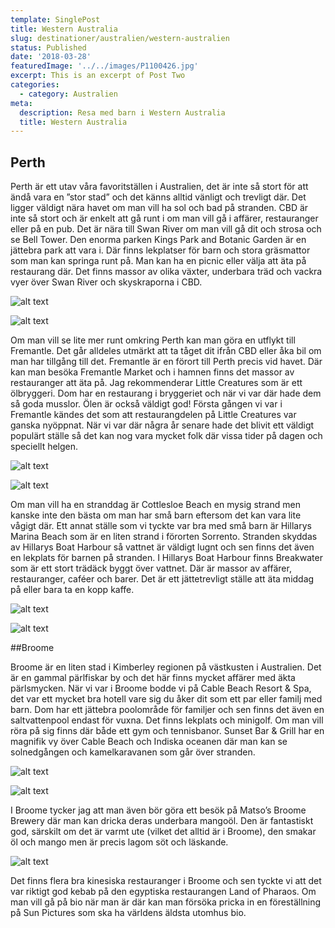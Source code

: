 ```yaml
---
template: SinglePost
title: Western Australia
slug: destinationer/australien/western-australien
status: Published
date: '2018-03-28'
featuredImage: '../../images/P1100426.jpg'
excerpt: This is an excerpt of Post Two
categories:
  - category: Australien
meta:
  description: Resa med barn i Western Australia
  title: Western Australia
---
```


## Perth

Perth är ett utav våra favoritställen i Australien, det är inte så stort för att ändå vara en ”stor stad” och det känns alltid vänligt och trevligt där. Det ligger väldigt nära havet om man vill ha sol och bad på stranden. CBD är inte så stort och är enkelt att gå runt i om man vill gå i affärer, restauranger eller på en pub. Det är nära till Swan River om man vill gå dit och strosa och se Bell Tower. Den enorma parken Kings Park and Botanic Garden är en jättebra park att vara i. Där finns lekplatser för barn och stora gräsmattor som man kan springa runt på. Man kan ha en picnic eller välja att äta på restaurang där. Det finns massor av olika växter, underbara träd och vackra vyer över Swan River och skyskraporna i CBD.

![alt text](/images/P1100426.jpg "Vy över Perth")

![alt text](/images/P1050078.jpg "Bell Tower i Perth")

Om man vill se lite mer runt omkring Perth kan man göra en utflykt till Fremantle. Det går alldeles utmärkt att ta tåget dit ifrån CBD eller åka bil om man har tillgång till det. Fremantle är en förort till Perth precis vid havet. Där kan man besöka Fremantle Market och i hamnen finns det massor av restauranger att äta på. Jag rekommenderar Little Creatures som är ett ölbryggeri. Dom har en restaurang i bryggeriet och när vi var där hade dem så goda musslor. Ölen är också väldigt god! Första gången vi var i Fremantle kändes det som att restaurangdelen på Little Creatures var ganska nyöppnat. När vi var där några år senare hade det blivit ett väldigt populärt ställe så det kan nog vara mycket folk där vissa tider på dagen och speciellt helgen.

![alt text](/images/P1050306.jpg "Fremantle Maket i Fremantle")

![alt text](/images/P1050326.jpg "Cottlesloe Beach i Perth")

Om man vill ha en stranddag är Cottlesloe Beach en mysig strand men kanske inte den bästa om man har små barn eftersom det kan vara lite vågigt där.  Ett annat ställe som vi tyckte var bra med små barn är Hillarys Marina Beach som är en liten strand i förorten Sorrento. Stranden skyddas av Hillarys Boat Harbour så vattnet är väldigt lugnt och sen finns det även en lekplats för barnen på stranden. I Hillarys Boat Harbour finns Breakwater som är ett stort trädäck byggt över vattnet. Där är massor av affärer, restauranger, caféer och barer. Det är ett jättetrevligt ställe att äta middag på eller bara ta en kopp kaffe.

![alt text](/images/IMAG1569.jpg "Hillarys Boat Harbour i Perth")

![alt text](/images/IMAG1526.jpg "Beach i Perth")

##Broome

Broome är en liten stad i Kimberley regionen på västkusten i Australien. Det är en gammal pärlfiskar by och det här finns mycket affärer med äkta pärlsmycken. När vi var i Broome bodde vi på Cable Beach Resort & Spa, det var ett mycket bra hotell vare sig du åker dit som ett par eller familj med barn. Dom har ett jättebra poolområde för familjer och sen finns det även en saltvattenpool endast för vuxna. Det finns lekplats och minigolf. Om man vill röra på sig finns där både ett gym och tennisbanor. Sunset Bar & Grill har en magnifik vy över Cable Beach och Indiska oceanen där man kan se solnedgången och kamelkaravanen som går över stranden.

![alt text](/images/P1050132.jpg "Cable Beach Resort & Spa i Broome")

![alt text](/images/P10502310.jpg "Solnedgång över Cable Beach i Broome")

I Broome tycker jag att man även bör göra ett besök på Matso’s Broome Brewery där man kan dricka deras underbara mangoöl. Den är fantastiskt god, särskilt om det är varmt ute (vilket det alltid är i Broome), den smakar öl och mango men är precis lagom söt och läskande.

![alt text](/images/P1050179.jpg "Matso's mangoöl i Broome")

Det finns flera bra kinesiska restauranger i Broome och sen tyckte vi att det var riktigt god kebab på den egyptiska restaurangen Land of Pharaos. Om man vill gå på bio när man är där kan man försöka pricka in en föreställning på Sun Pictures som ska ha världens äldsta utomhus bio.



